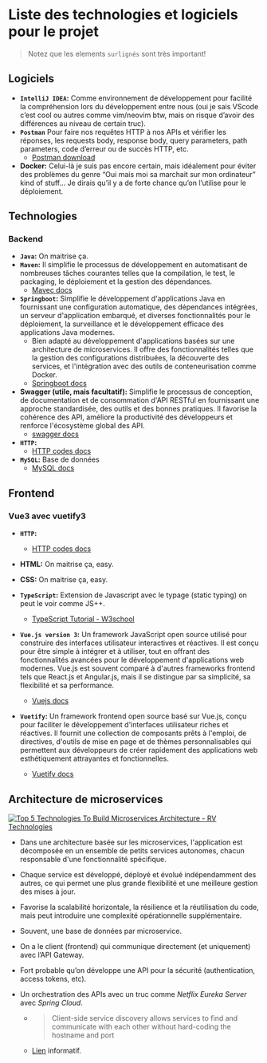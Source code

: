 # Liste des technologies et logiciels pour le projet

> Notez que les elements `surlignés` sont très important!

## Logiciels

- **`IntelliJ IDEA`:** Comme environnement de développement pour facilité la compréhension lors du développement entre nous (oui je sais VScode c’est cool ou autres comme vim/neovim btw, mais on risque d’avoir des différences au niveau de certain truc).
- **`Postman`** Pour faire nos requêtes HTTP à nos APIs et vérifier les réponses, les requests body, response body, query parameters, path parameters, code d’erreur ou de succès HTTP, etc. 
  - [Postman download](https://www.postman.com/downloads/)
- **Docker:** Celui-là je suis pas encore certain, mais idéalement pour éviter des problèmes du genre “Oui mais moi sa marchait sur mon ordinateur” kind of stuff… Je dirais qu’il y a de forte chance qu’on l’utilise pour le déploiement. 

## Technologies

### Backend

- **`Java`:** On maitrise ça.
- **`Maven`:** Il simplifie le processus de développement en automatisant de nombreuses tâches courantes telles que la compilation, le test, le packaging, le déploiement et la gestion des dépendances.
  - [Mavec docs](https://maven.apache.org/guides/)
- **`Springboot`:** Simplifie le développement d'applications Java en fournissant une configuration automatique, des dépendances intégrées, un serveur d'application embarqué, et diverses fonctionnalités pour le déploiement, la surveillance et le développement efficace des applications Java modernes.
  - Bien adapté au développement d'applications basées sur une architecture de microservices. Il offre des fonctionnalités telles que la gestion des configurations distribuées, la découverte des services, et l'intégration avec des outils de conteneurisation comme Docker.
  - [Springboot docs](https://docs.spring.io/spring-boot/docs/current/reference/htmlsingle/#documentation)
- **Swagger (utile, mais facultatif):** Simplifie le processus de conception, de documentation et de consommation d'API RESTful en fournissant une approche standardisée, des outils et des bonnes pratiques. Il favorise la cohérence des API, améliore la productivité des développeurs et renforce l'écosystème global des API.
  - [swagger docs](https://swagger.io/docs/specification/about/)
- **`HTTP`:**
  - [HTTP codes docs](https://developer.mozilla.org/en-US/docs/Web/HTTP/Status)
- **`MySQL`:** Base de données
  - [MySQL docs](https://dev.mysql.com/doc/)

## Frontend

### Vue3 avec vuetify3

- **`HTTP`:**
  - [HTTP codes docs](https://developer.mozilla.org/en-US/docs/Web/HTTP/Status)
- **HTML:** On maitrise ça, easy.
- **CSS:** On maitrise ça, easy.
- **`TypeScript`:** Extension de Javascript avec le typage (static typing) on peut le voir comme JS++.
  - [TypeScript Tutorial - W3school](https://www.w3schools.com/typescript/index.php)

- **`Vue.js version 3`:** Un framework JavaScript open source utilisé pour construire des interfaces utilisateur interactives et réactives. Il est conçu pour être simple à intégrer et à utiliser, tout en offrant des fonctionnalités avancées pour le développement d'applications web modernes. Vue.js est souvent comparé à d'autres frameworks frontend tels que React.js et Angular.js, mais il se distingue par sa simplicité, sa flexibilité et sa performance.
  - [Vuejs docs](https://vuejs.org/guide/introduction.html)
- **`Vuetify`:** Un framework frontend open source basé sur Vue.js, conçu pour faciliter le développement d'interfaces utilisateur riches et réactives. Il fournit une collection de composants prêts à l'emploi, de directives, d'outils de mise en page et de thèmes personnalisables qui permettent aux développeurs de créer rapidement des applications web esthétiquement attrayantes et fonctionnelles.
  - [Vuetify docs](https://vuetifyjs.com/en/introduction/why-vuetify/)

## Architecture de microservices

[![Top 5 Technologies To Build Microservices Architecture - RV Technologies](https://external-content.duckduckgo.com/iu/?u=https%3A%2F%2Frvweb.nyc3.digitaloceanspaces.com%2F2022%2F09%2F27131748%2FWhat-is-Microservice-Architecture.jpg&f=1&nofb=1&ipt=b2d8638bd8034a70d84bacdb9e04d8d5d8478ac6e8c38da6c79dbb2f2a136b98&ipo=images)](https://rvweb.nyc3.digitaloceanspaces.com/2022/09/27131748/What-is-Microservice-Architecture.jpg)

- Dans une architecture basée sur les microservices, l'application est décomposée en un ensemble de petits services autonomes, chacun responsable d'une fonctionnalité spécifique.

- Chaque service est développé, déployé et évolué indépendamment des autres, ce qui permet une plus grande flexibilité et une meilleure gestion des mises à jour.

- Favorise la scalabilité horizontale, la résilience et la réutilisation du code, mais peut introduire une complexité opérationnelle supplémentaire.

- Souvent, une base de données par microservice.

- On a le client (frontend) qui communique directement (et uniquement) avec l’API Gateway.

- Fort probable qu’on développe une API pour la sécurité (authentication, access tokens, etc).

- Un orchestration des APIs avec un truc comme *Netflix Eureka Server* avec *Spring Cloud*.

  - > Client-side service discovery allows services to find and communicate with each other without hard-coding the hostname and port

  - [Lien](https://www.baeldung.com/spring-cloud-netflix-eureka) informatif.

